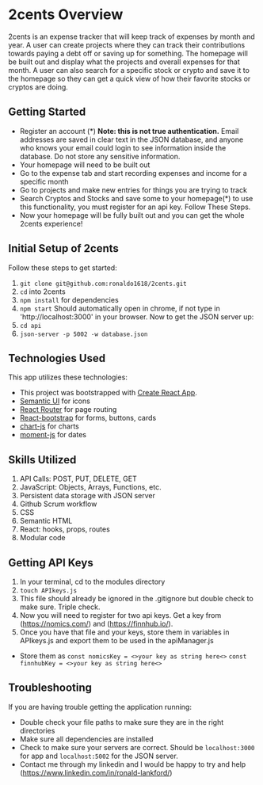 # 2cents Overview
  2cents is an expense tracker that will keep track of expenses by month and year. A user can create projects where they can track their contributions towards paying a debt off or saving up for something. The homepage will be built out and display what the projects and overall expenses for that month. A user can also search for a specific stock or crypto and save it to the homepage so they can get a quick view of how their favorite stocks or cryptos are doing.

## Getting Started
  * Register an account
  (*) **Note: this is not true authentication.** Email addresses are saved in clear text in the JSON database, and anyone who knows your email could login to see information inside the database. Do not store any sensitive information.
  * Your homepage will need to be built out
  * Go to the expense tab and start recording expenses and income for a specific month
  * Go to projects and make new entries for things you are trying to track
  * Search Cryptos and Stocks and save some to your homepage(*) to use this functionality, you must register for an api key. Follow These Steps.
  * Now your homepage will be fully built out and you can get the whole 2cents experience!

## Initial Setup of 2cents
  Follow these steps to get started:
  1. `git clone git@github.com:ronaldo1618/2cents.git`
  1. `cd` into 2cents
  1. `npm install` for dependencies
  1. `npm start` Should automatically open in chrome, if not type in 'http://localhost:3000' in your browser.
  Now to get the JSON server up:
  1. `cd api`
  1. `json-server -p 5002 -w database.json`

## Technologies Used
  This app utilizes these technologies:
  * This project was bootstrapped with [Create React App](https://github.com/facebook/create-react-app).
  * [Semantic UI](https://react.semantic-ui.com/) for icons
  * [React Router](https://reacttraining.com/react-router/) for page routing
  * [React-bootstrap](https://react-bootstrap.github.io/) for forms, buttons, cards
  * [chart-js](https://www.chartjs.org/) for charts
  * [moment-js](https://momentjs.com/) for dates

## Skills Utilized
  1. API Calls: POST, PUT, DELETE, GET
  1. JavaScript: Objects, Arrays, Functions, etc.
  1. Persistent data storage with JSON server
  1. Github Scrum workflow
  1. CSS
  1. Semantic HTML
  1. React: hooks, props, routes
  1. Modular code

## Getting API Keys
  1. In your terminal, cd to the modules directory
  1. `touch APIkeys.js`
  1. This file should already be ignored in the .gitignore but double check to make sure. Triple check.
  1. Now you will need to register for two api keys. Get a key from (https://nomics.com/) and (https://finnhub.io/).
  1. Once you have that file and your keys, store them in variables in APIkeys.js and export them to be used in the apiManager.js
  * Store them as `const nomicsKey = <>your key as string here<>`
                  `const finnhubKey = <>your key as string here<>`

## Troubleshooting
  If you are having trouble getting the application running:
  * Double check your file paths to make sure they are in the right directories
  * Make sure all dependencies are installed
  * Check to make sure your servers are correct. Should be `localhost:3000` for app and `localhost:5002` for the JSON server.
  * Contact me through my linkedin and I would be happy to try and help (https://www.linkedin.com/in/ronald-lankford/)